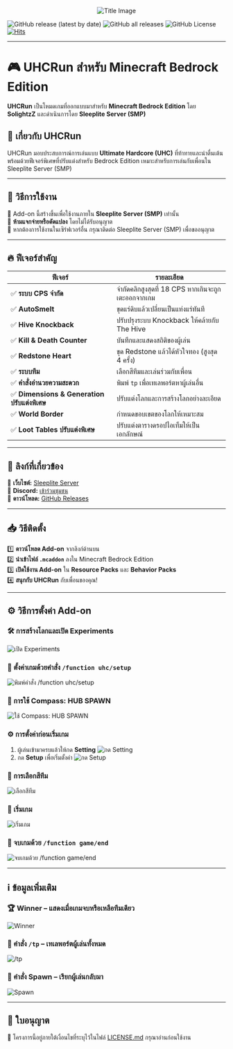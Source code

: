<p align="center">
    <img src="https://github.com/SolightzZ/Project_UHC_RUN/blob/main/img/title.png" alt="Title Image">
</p>

![GitHub release (latest by date)](https://img.shields.io/github/v/release/SolightzZ/Project_UHC_RUN)
![GitHub all releases](https://img.shields.io/github/downloads/SolightzZ/Project_UHC_RUN/total)
![GitHub License](https://img.shields.io/github/license/SolightzZ/Project_UHC_RUN)
[![Hits](https://hits.seeyoufarm.com/api/count/incr/badge.svg?url=https%3A%2F%2Fgithub.com%2FSolightzZ%2FProject_UHC_RUN&count_bg=%2369D01A&title_bg=%23555555&icon=ello.svg&icon_color=%23E7E7E7&title=hits&edge_flat=false)](https://hits.seeyoufarm.com)



---

# 🎮 **UHCRun สำหรับ Minecraft Bedrock Edition**

**UHCRun** เป็นโหมดเกมที่ออกแบบมาสำหรับ **Minecraft Bedrock Edition** โดย **SolightzZ** และดำเนินการโดย **Sleeplite Server (SMP)**

## 📌 เกี่ยวกับ UHCRun

UHCRun มอบประสบการณ์การเล่นแบบ **Ultimate Hardcore (UHC)** ที่ท้าทายและน่าตื่นเต้น พร้อมด้วยฟีเจอร์พิเศษที่ปรับแต่งสำหรับ Bedrock Edition เหมาะสำหรับการเล่นกับเพื่อนใน Sleeplite Server (SMP)

---

## 🚀 วิธีการใช้งาน

🔹 Add-on นี้สร้างขึ้นเพื่อใช้งานภายใน **Sleeplite Server (SMP)** เท่านั้น  
🔹 **ห้ามแจกจ่ายหรือดัดแปลง** โดยไม่ได้รับอนุญาต  
🔹 หากต้องการใช้งานในเซิร์ฟเวอร์อื่น กรุณาติดต่อ Sleeplite Server (SMP) เพื่อขออนุญาต

---

## 🔥 ฟีเจอร์สำคัญ

| ฟีเจอร์             | รายละเอียด                                       |
|---------------------|--------------------------------------------------|
| ✅ **ระบบ CPS จำกัด**   | จำกัดคลิกสูงสุดที่ 18 CPS หากเกินจะถูกเตะออกจากเกม |
| ✅ **AutoSmelt**       | ขุดแร่ดิบแล้วเปลี่ยนเป็นแท่งแร่ทันที         |
| ✅ **Hive Knockback**  | ปรับปรุงระบบ Knockback ให้คล้ายกับ The Hive   |
| ✅ **Kill & Death Counter** | บันทึกและแสดงสถิติของผู้เล่น                 |
| ✅ **Redstone Heart**  | ขุด Redstone แล้วได้หัวใจทอง (สูงสุด 4 ครั้ง)   |
| ✅ **ระบบทีม**        | เลือกสีทีมและเล่นร่วมกับเพื่อน               |
| ✅ **คำสั่งอำนวยความสะดวก** | พิมพ์ `tp` เพื่อเทเลพอร์ตหาผู้เล่นอื่น       |
| ✅ **Dimensions & Generation ปรับแต่งพิเศษ** | ปรับแต่งโลกและการสร้างโลกอย่างละเอียด   |
| ✅ **World Border**   | กำหนดขอบเขตของโลกให้เหมาะสม                 |
| ✅ **Loot Tables ปรับแต่งพิเศษ** | ปรับแต่งตารางดรอปไอเท็มให้เป็นเอกลักษณ์ |

---

## 🔗 ลิงก์ที่เกี่ยวข้อง

🔸 **เว็บไซต์:** [Sleeplite Server](https://solightzz.gitbook.io/sleeplite)  
🔸 **Discord:** [เข้าร่วมชุมชน](https://discord.com/invite/gtqfbmvTJK)  
🔸 **ดาวน์โหลด:** [GitHub Releases](https://github.com/SolightzZ/Project_UHC_RUN/releases)

---

## 📥 วิธีติดตั้ง

1️⃣ **ดาวน์โหลด Add-on** จากลิงก์ด้านบน  
2️⃣ **นำเข้าไฟล์ `.mcaddon`** ลงใน Minecraft Bedrock Edition  
3️⃣ **เปิดใช้งาน Add-on** ใน **Resource Packs** และ **Behavior Packs**  
4️⃣ **สนุกกับ UHCRun** กับเพื่อนของคุณ!

---

## ⚙️ วิธีการตั้งค่า Add-on

### 🛠 การสร้างโลกและเปิด Experiments
<img src="https://github.com/SolightzZ/Project_UHC_RUN/blob/main/img/Screenshot%20(2138).png" alt="เปิด Experiments">

### 🔧 ตั้งค่าเกมด้วยคำสั่ง `/function uhc/setup`
<img src="https://github.com/SolightzZ/Project_UHC_RUN/blob/main/img/Screenshot%20(2120).png" alt="พิมพ์คำสั่ง /function uhc/setup">

### 🧭 การใช้ Compass: HUB SPAWN
<img src="https://github.com/SolightzZ/Project_UHC_RUN/blob/main/img/Screenshot%20(2132).png" alt="ใช้ Compass: HUB SPAWN">

### ⚙️ การตั้งค่าก่อนเริ่มเกม
1. ผู้เล่นเข้ามาครบแล้วให้กด **Setting**
   <img src="https://github.com/SolightzZ/Project_UHC_RUN/blob/main/img/Screenshot%20(2123).png" alt="กด Setting">
2. กด **Setup** เพื่อเริ่มตั้งค่า
   <img src="https://github.com/SolightzZ/Project_UHC_RUN/blob/main/img/Screenshot%20(2124).png" alt="กด Setup">

### 🔹 การเลือกสีทีม
<img src="https://github.com/SolightzZ/Project_UHC_RUN/blob/main/img/Screenshot%20(2125).png" alt="เลือกสีทีม">

### 🏁 เริ่มเกม
<img src="https://github.com/SolightzZ/Project_UHC_RUN/blob/main/img/Screenshot%20(2133).png" alt="เริ่มเกม">

### 🛑 จบเกมด้วย `/function game/end`
<img src="https://github.com/SolightzZ/Project_UHC_RUN/blob/main/img/Screenshot%20(2134).png" alt="จบเกมด้วย /function game/end">

---

## ℹ️ ข้อมูลเพิ่มเติม

### 🏆 Winner – แสดงเมื่อเกมจบหรือเหลือทีมเดียว
<img src="https://github.com/SolightzZ/Project_UHC_RUN/blob/main/img/Screenshot%20(2127).png" alt="Winner">

### 🔄 คำสั่ง `/tp` – เทเลพอร์ตผู้เล่นทั้งหมด
<img src="https://github.com/SolightzZ/Project_UHC_RUN/blob/main/img/Screenshot%20(2129).png" alt="/tp">

### 🚀 คำสั่ง Spawn – เรียกผู้เล่นกลับมา
<img src="https://github.com/SolightzZ/Project_UHC_RUN/blob/main/img/Screenshot%20(2128).png" alt="Spawn">

---

## 📜 ใบอนุญาต

🔖 โครงการนี้อยู่ภายใต้เงื่อนไขที่ระบุไว้ในไฟล์ [LICENSE.md](./LICENSE.md) กรุณาอ่านก่อนใช้งาน
